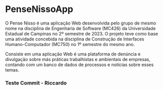 # PenseNissoApp
  O Pense Nisso é uma aplicação Web desenvolvida pelo grupo de mesmo nome na disciplina de Engenharia de Software (MC426) da Universidade Estadual de Campinas no 2º semestre de 2023. O projeto teve como base uma atividade concebida na disciplina de Construção de Interfaces Humano-Computador (MC750) no 1º semestre do mesmo ano.

  Consiste em uma aplicação Web é uma plataforma de denúncia e divulgação sobre más práticas trabalhistas e ambientais de empresas, contando com um banco de dados de processos e notícias sobre esses temas.


### Teste Commit - Riccardo
